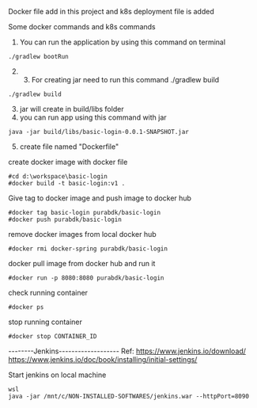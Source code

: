 Docker file add in this project and k8s deployment file is added

Some docker commands and k8s commands
1. You can run the application by using this command on terminal 
```
./gradlew bootRun
```
2. 3. For creating jar need to run this command ./gradlew build
```
./gradlew build
```
3. jar will create in build/libs folder
4. you can run app using this command with jar
```
java -jar build/libs/basic-login-0.0.1-SNAPSHOT.jar
```
5. create file named "Dockerfile"

create docker image with docker file
```shell
#cd d:\workspace\basic-login
#docker build -t basic-login:v1 .
```

Give tag to docker image and push image to docker hub
```shell
#docker tag basic-login purabdk/basic-login
#docker push purabdk/basic-login
```

remove docker images from local docker hub
```shell
#docker rmi docker-spring purabdk/basic-login
```

docker pull image from docker hub and run it
```shell
#docker run -p 8080:8080 purabdk/basic-login
```

check running container
```shell
#docker ps
```

stop running container
```shell
#docker stop CONTAINER_ID
```

--------Jenkins-------------------
Ref:
https://www.jenkins.io/download/
https://www.jenkins.io/doc/book/installing/initial-settings/

Start jenkins on local machine

```
wsl
java -jar /mnt/c/NON-INSTALLED-SOFTWARES/jenkins.war --httpPort=8090
```

